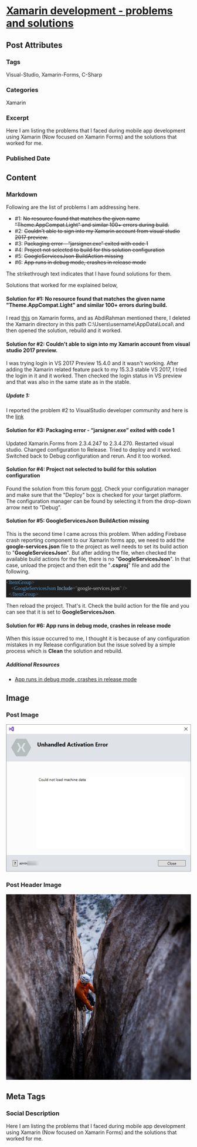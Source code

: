 # [Xamarin development - problems and solutions](https://www.abhith.net/post/xamarin-development-problems-and-solutions/)
## Post Attributes
### Tags
Visual-Studio, Xamarin-Forms, C-Sharp 
### Categories
Xamarin
### Excerpt
Here I am listing the problems that I faced during mobile app development using Xamarin (Now focused on Xamarin Forms) and the solutions that worked for me.
### Published Date

## Content
### Markdown
Following are the list of problems I am addressing here.

- #1: <strike>No resource found that matches the given name "Theme.AppCompat.Light" and similar 100+ errors during build.</strike>
- #2: <strike>Couldn't able to sign into my Xamarin account from visual studio 2017 preview.</strike>
- #3: <strike>Packaging error - “jarsigner.exe” exited with code 1</strike>
- #4: <strike>Project not selected to build for this solution configuration</strike>
- #5: <strike>GoogleServicesJson BuildAction missing</strike>
- #6: <strike>App runs in debug mode, crashes in release mode</strike>

The strikethrough text indicates that I have found solutions for them.

Solutions that worked for me explained below,

#### Solution for #1: No resource found that matches the given name "Theme.AppCompat.Light" and similar 100+ errors during build.
I read [this](https://forums.xamarin.com/discussion/59017/no-resource-found-that-matches-the-given-name-theme-appcompat-light) on Xamarin forms, and as AbdiRahman mentioned there, I deleted the Xamarin directory in this path C:\Users\username\AppData\Local\  and then opened the solution, rebuild and it worked.

#### Solution for #2: Couldn't able to sign into my Xamarin account from visual studio 2017 preview. 
I was trying login in VS 2017 Preview 15.4.0 and it wasn't working. After adding the Xamarin related feature pack to my 15.3.3 stable VS 2017, I tried the login in it and it worked. Then checked the login status in VS preview and that was also in the same state as in the stable.

##### Update 1:
I reported the problem #2 to VisualStudio developer community and here is the [link](https://developercommunity.visualstudio.com/content/problem/106582/unable-to-sign-in-to-xamarin-account-unhandled-act.html)

#### Solution for #3: Packaging error - “jarsigner.exe” exited with code 1
Updated Xamarin.Forms from 2.3.4.247 to 2.3.4.270. Restarted visual studio. Changed configuration to Release. Tried to deploy and it worked. Switched back to Debug configuration and rerun. And it too worked.

#### Solution for #4: Project not selected to build for this solution configuration
Found the solution from this forum [post](https://forums.xamarin.com/discussion/67216/skipped-deploy-configuration-debug-any-cpu-project-not-selected-to-build-for-this-solution-conf). Check your configuration manager and make sure that the "Deploy" box is checked for your target platform. The configuration manager can be found by selecting it from the drop-down arrow next to "Debug".

#### Solution for #5: GoogleServicesJson BuildAction missing
This is the second time I came across this problem. When adding Firebase crash reporting component to our Xamarin forms app, we need to add the **google-services.json** file to the project as well needs to set its build action to "**GoogleServicesJson**". But after adding the file, when checked the available build actions for the file, there is no "**GoogleServicesJson**". In that case, unload the project and then edit the "**.csproj**" file and add the following.
<pre style="font-family:Consolas;font-size:13;color:gainsboro;background:#1e1e1e;"><span style="color:gray;">&lt;</span><span style="color:#569cd6;">ItemGroup</span><span style="color:gray;">&gt;</span>
<span style="color:gray;">&nbsp;&nbsp;&nbsp;&nbsp;&lt;</span><span style="color:#569cd6;">GoogleServicesJson</span><span style="color:gray;">&nbsp;</span><span style="color:#92caf4;">Include</span><span style="color:gray;">=</span><span style="color:gray;">&quot;</span><span style="color:#c8c8c8;">google-services.json</span><span style="color:gray;">&quot;</span><span style="color:gray;">&nbsp;/&gt;</span>
<span style="color:gray;">&nbsp;&nbsp;&lt;/</span><span style="color:#569cd6;">ItemGroup</span><span style="color:gray;">&gt;</span></pre>
Then reload the project. That's it. Check the build action for the file and you can see that it is set to **GoogleServicesJson**.

#### Solution for #6: App runs in debug mode, crashes in release mode
When this issue occurred to me, I thought it is because of any configuration mistakes in my Release configuration but the issue solved by a simple process which is  **Clean** the solution and rebuild.

##### Additional Resources

- [App runs in debug mode, crashes in release mode](https://forums.xamarin.com/discussion/55666/app-runs-in-debug-mode-crashes-in-release-mode)
## Image
### Post Image
![Post Image](account-login-error.png) 
### Post Header Image
![Post Header Image](tommy-lisbin-316755.jpg)

## Meta Tags
### Social Description
Here I am listing the problems that I faced during mobile app development using Xamarin (Now focused on Xamarin Forms) and the solutions that worked for me.
